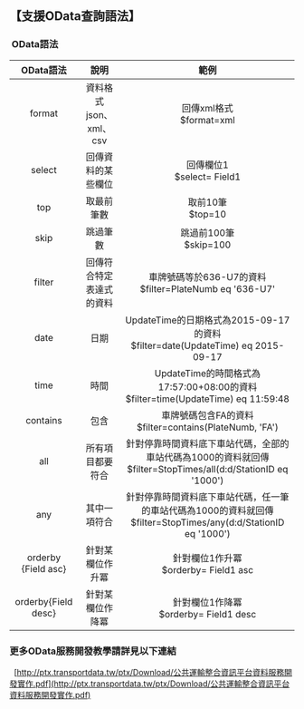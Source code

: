 ## 【支援OData查詢語法】



###  OData語法

| OData語法 |  說明  | 範例  |
| :--: | :--------: | :--------: |
| format | 資料格式json、xml、csv | 回傳xml格式<br>$format=xml</br> |
| select | 回傳資料的某些欄位 | 回傳欄位1<br>$select= Field1</br>|
| top | 取最前筆數 | 取前10筆 <br>$top=10</br> |
| skip | 跳過筆數 | 跳過前100筆 <br>$skip=100</br> |
| filter | 回傳符合特定表達式的資料 | 車牌號碼等於636-U7的資料<br>$filter=PlateNumb eq '636-U7'</br> |
| date | 日期 | UpdateTime的日期格式為2015-09-17的資料<br>$filter=date(UpdateTime) eq  2015-09-17</br>  |
| time | 時間 | UpdateTime的時間格式為17:57:00+08:00的資料<br>$filter=time(UpdateTime) eq 11:59:48</br> |
| contains | 包含 | 車牌號碼包含FA的資料<br>$filter=contains(PlateNumb, 'FA')</br> |
| all | 所有項目都要符合|針對停靠時間資料底下車站代碼，全部的車站代碼為1000的資料就回傳 <br> $filter=StopTimes/all(d:d/StationID eq '1000')</br> |
| any | 其中一項符合 | 針對停靠時間資料底下車站代碼，任一筆的車站代碼為1000的資料就回傳 <br>$filter=StopTimes/any(d:d/StationID eq  '1000')</br> |
| orderby {Field asc} | 針對某欄位作升冪 | 針對欄位1作升冪<br>$orderby= Field1 asc</br> |
| orderby{Field desc} | 針對某欄位作降冪 | 針對欄位1作降冪<br>$orderby= Field1 desc</br>|






###  更多OData服務開發教學請詳見以下連結
   [http://ptx.transportdata.tw/ptx/Download/公共運輸整合資訊平台資料服務開發實作.pdf](http://ptx.transportdata.tw/ptx/Download/公共運輸整合資訊平台資料服務開發實作.pdf)
